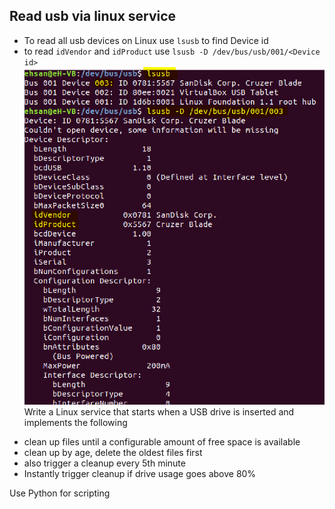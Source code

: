 ## Read usb via linux service
- To read all usb devices on Linux use `lsusb` to find Device id
- to read `idVendor` and `idProduct` use  `lsusb -D /dev/bus/usb/001/<Device id>`
![](lsusb.PNG)
Write a Linux service that starts when a USB drive is inserted and implements the following

* clean up files until a configurable amount of free space is available
* clean up by age, delete the oldest files first
* also trigger a cleanup every 5th minute
* Instantly trigger cleanup if drive usage goes above 80%

Use Python for scripting